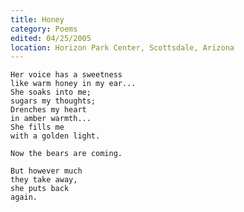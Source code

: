 ```yaml
---
title: Honey
category: Poems
edited: 04/25/2005
location: Horizon Park Center, Scottsdale, Arizona
---
```


    Her voice has a sweetness
    like warm honey in my ear...
    She soaks into me;
    sugars my thoughts;
    Drenches my heart
    in amber warmth...
    She fills me
    with a golden light.

    Now the bears are coming.

    But however much
    they take away,
    she puts back
    again.


